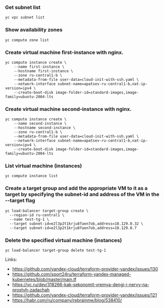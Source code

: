 ### Get subnet list
```
yc vpc subnet list
```

### Show availability zones
```
yc compute zone list
```

### Create virtual machine first-instance with nginx.
```
yc compute instance create \
    --name first-instance \
    --hostname first-instance \
    --zone ru-central1-b \
    --metadata-from-file user-data=cloud-init-with-ssh.yaml \
    --network-interface subnet-name=apatsev-ru-central1-b,nat-ip-version=ipv4 \
    --create-boot-disk image-folder-id=standard-images,image-family=ubuntu-2004-lts
```

### Create virtual machine second-instance with nginx.
```
yc compute instance create \
    --name second-instance \
    --hostname second-instance \
    --zone ru-central1-b \
    --metadata-from-file user-data=cloud-init-with-ssh.yaml \
    --network-interface subnet-name=apatsev-ru-central1-b,nat-ip-version=ipv4 \
    --create-boot-disk image-folder-id=standard-images,image-family=ubuntu-2004-lts
```

### List virtual machine (instances)
```
yc compute instance list
```

### Create a target group and add the appropriate VM to it as a target by specifying the subnet-id and address of the VM in the --target flag
```
yc load-balancer target-group create \
  --region-id ru-central1 \
  --name test-tg-1 \
  --target subnet-id=e2l3p2t1krju8faen7ob,address=10.129.0.32 \
  --target subnet-id=e2l3p2t1krju8faen7ob,address=10.129.0.7
```

### Delete the specified virtual machine (instances)
```
yc load-balancer target-group delete test-tg-1
```

Links:
 - https://github.com/yandex-cloud/terraform-provider-yandex/issues/130
 - https://github.com/sport24ru/terraform-yandex-managed-kubernetes/blob/master/main.tf
 - https://vc.ru/dev/318266-kak-sekonomit-vremya-dengi-i-nervy-na-prostyh-zadachah
 - https://github.com/yandex-cloud/terraform-provider-yandex/issues/121
 - https://habr.com/ru/company/rebrainme/blog/538410/
 